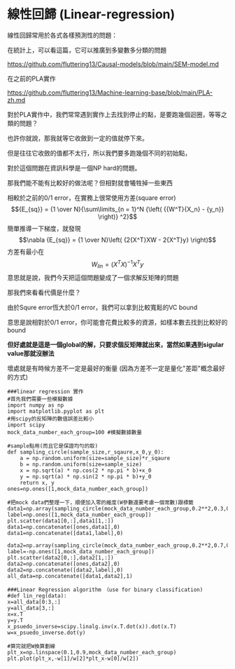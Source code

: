# 線性回歸 (Linear-regression)

線性回歸常用於各式各樣預測性的問題：

在統計上，可以看這篇，它可以推廣到多變數多分類的問題

https://github.com/fluttering13/Causal-models/blob/main/SEM-model.md

在之前的PLA實作

https://github.com/fluttering13/Machine-learning-base/blob/main/PLA-zh.md

對於PLA實作中，我們常常遇到實作上去找到停止的點，是要跑幾個迴圈，等等之類的問題？

也許你就說，那我就等它收斂到一定的值就停下來。

但是往往它收斂的值都不太行，所以我們要多跑幾個不同的初始點，

對於這個問題在資訊科學是一個NP hard的問題。

那我們能不能有比較好的做法呢？但相對就會犧牲掉一些東西

相較於之前的0/1 error，在實務上很常使用方差(square error)
$${E_{sq}} = {1 \over N}{\sum\limits_{n = 1}^N {\left( {{W^T}{X_n} - {y_n}} \right)} ^2}$$
簡單推導一下梯度，就發現
$$\nabla {E_{sq}} = {1 \over N}\left( {2{X^T}XW - 2{X^T}y} \right)$$
方差有最小在
$${W_{lin}} = {\left( {{X^T}X} \right)^{ - 1}}{X^T}y$$
意思就是說，我們今天把這個問題變成了一個求解反矩陣的問題

那我們來看看代價是什麼？

由於Squre error恆大於0/1 error，我們可以拿到比較寬鬆的VC bound

意思是說相對於0/1 error，你可能會花費比較多的資源，如樣本數去找到比較好的bound

**但好處就是這是一個global的解，只要求個反矩陣就出來，當然如果遇到sigular value那就沒辦法**

壞處就是有時候方差不一定是最好的衡量 (因為方差不一定是量化"差距"概念最好的方式)


```
###linear regression 實作
#首先我們需要一些模擬數據
import numpy as np
import matplotlib.pyplot as plt
#用scipy的反矩陣的數值誤差比較小
import scipy
mock_data_number_each_group=100 #模擬數據數量

#sample點用(而且它是保證均勻的取)
def sampling_circle(sample_size,r_sqaure,x_0,y_0):
    a = np.random.uniform(size=sample_size)*r_sqaure
    b = np.random.uniform(size=sample_size)
    x = np.sqrt(a) * np.cos(2 * np.pi * b)+x_0
    y = np.sqrt(a) * np.sin(2 * np.pi * b)+y_0
    return x, y
ones=np.ones([1,mock_data_number_each_group])

#把mock data們整理一下，順便加入零的維度(W參數還要考慮一個常數)跟標籤
data1=np.array(sampling_circle(mock_data_number_each_group,0.2**2,0.3,0.7))
label=np.ones([1,mock_data_number_each_group])
plt.scatter(data1[0,:],data1[1,:])
data1=np.concatenate([ones,data1],0)
data1=np.concatenate([data1,label],0)

data2=np.array(sampling_circle(mock_data_number_each_group,0.2**2,0.7,0.3))
label=-np.ones([1,mock_data_number_each_group])
plt.scatter(data2[0,:],data2[1,:])
data2=np.concatenate([ones,data2],0)
data2=np.concatenate([data2,label],0)
all_data=np.concatenate([data1,data2],1)

###Linear Regression algorithm　（use for binary classification)
#def lin_reg(data):
x=all_data[0:3,:]
y=all_data[3,:]
x=x.T
y=y.T
x_psuedo_inverse=scipy.linalg.inv(x.T.dot(x)).dot(x.T)
w=x_psuedo_inverse.dot(y)

#算完就把W換算劃線
plt_x=np.linspace(0.1,0.9,mock_data_number_each_group)
plt.plot(plt_x,-w[1]/w[2]*plt_x-w[0]/w[2])
```
